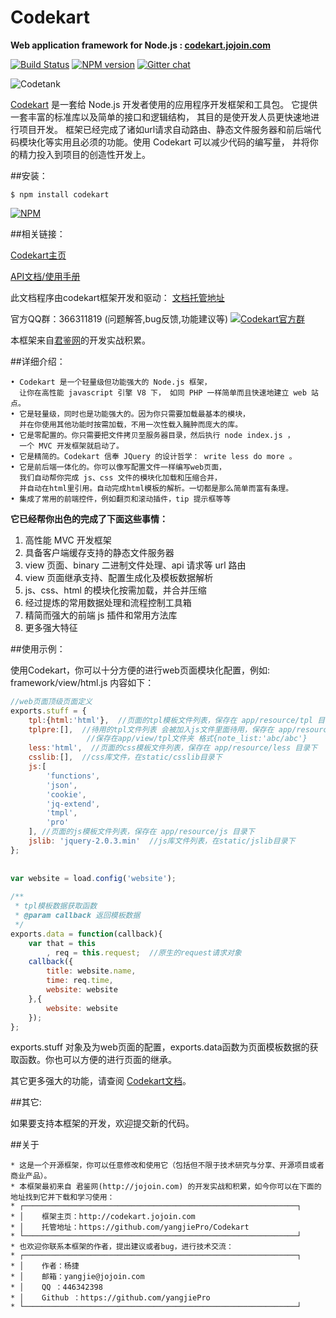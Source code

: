 
Codekart
========

**Web application framework for Node.js : [codekart.jojoin.com](http://codekart.jojoin.com/)**
 
[![Build Status](https://secure.travis-ci.org/Automattic/socket.io.png)](http://travis-ci.org/Automattic/socket.io)
[![NPM version](https://badge.fury.io/js/codekart.svg)](http://badge.fury.io/js/codekart)
[![Gitter chat](https://badges.gitter.im/yangjiePro/Codekart.png)](https://gitter.im/yangjiePro/Codekart)


![Codetank](http://codekart.jojoin.com/cssimg/codekart/banner.png)

[Codekart](http://codekart.jojoin.com/) 是一套给 Node.js 开发者使用的应用程序开发框架和工具包。 它提供一套丰富的标准库以及简单的接口和逻辑结构， 其目的是使开发人员更快速地进行项目开发。 框架已经完成了诸如url请求自动路由、静态文件服务器和前后端代码模块化等实用且必须的功能。使用 Codekart 可以减少代码的编写量， 并将你的精力投入到项目的创造性开发上。


##安装：

```
$ npm install codekart
```

[![NPM](https://nodei.co/npm/codekart.png?downloads=true&start=true)](https://nodei.co/npm/codekart/)


##相关链接：

[Codekart主页](http://codekart.jojoin.com/)

[API文档/使用手册](http://docs.codekart.jojoin.com/)

此文档程序由codekart框架开发和驱动：
[文档托管地址](https://github.com/myworld4059/docs.codekart)

官方QQ群：366311819 (问题解答,bug反馈,功能建议等)
[![Codekart官方群](http://pub.idqqimg.com/wpa/images/group.png)](http://shang.qq.com/wpa/qunwpa?idkey=f1c376034f496a66d144e4cca4ff7beb2e2fd8aed89c5b81b3ba7a435f031e68)

本框架来自[君鉴网](http://jojoin.com/)的开发实战积累。


##详细介绍：

```
• Codekart 是一个轻量级但功能强大的 Node.js 框架， 
  让你在高性能 javascript 引擎 V8 下， 如同 PHP 一样简单而且快速地建立 web 站点。
• 它是轻量级，同时也是功能强大的。因为你只需要加载最基本的模块，
  并在你使用其他功能时按需加载，不用一次性载入臃肿而庞大的库。
• 它是零配置的。你只需要把文件拷贝至服务器目录，然后执行 node index.js ，
  一个 MVC 开发框架就启动了。
• 它是精简的。Codekart 信奉 JQuery 的设计哲学： write less do more 。
• 它是前后端一体化的。你可以像写配置文件一样编写web页面，
  我们自动帮你完成 js、css 文件的模块化加载和压缩合并，
  并自动在html里引用。自动完成html模板的解析。一切都是那么简单而富有条理。
• 集成了常用的前端控件，例如翻页和滚动插件，tip 提示框等等
```

**它已经帮你出色的完成了下面这些事情：**

1. 高性能 MVC 开发框架
2. 具备客户端缓存支持的静态文件服务器
3. view 页面、binary 二进制文件处理、api 请求等 url 路由
4. view 页面继承支持、配置生成化及模板数据解析
5. js、css、html 的模块化按需加载，并合并压缩
6. 经过提炼的常用数据处理和流程控制工具箱
7. 精简而强大的前端 js 插件和常用方法库
8. 更多强大特征


##使用示例：

使用Codekart，你可以十分方便的进行web页面模块化配置，例如: framework/view/html.js 内容如下：

```javascript
//web页面顶级页面定义
exports.stuff = {
    tpl:{html:'html'},  //页面的tpl模板文件列表，保存在 app/resource/tpl 目录下
    tplpre:[],  //待用的tpl文件列表 会被加入js文件里面待用，保存在 app/resource/tpl 目录下
                 //保存在app/view/tpl文件夹 格式{note_list:'abc/abc'}
    less:'html',  //页面的css模板文件列表，保存在 app/resource/less 目录下
    csslib:[],  //css库文件，在static/csslib目录下
    js:[
        'functions',
        'json',
        'cookie',
        'jq-extend',
        'tmpl',
        'pro'
    ], //页面的js模板文件列表，保存在 app/resource/js 目录下
    jslib: 'jquery-2.0.3.min'  //js库文件列表，在static/jslib目录下
};
 
 
var website = load.config('website');
 
/**
 * tpl模板数据获取函数
 * @param callback 返回模板数据
 */
exports.data = function(callback){
    var that = this
        , req = this.request;  //原生的request请求对象
    callback({
        title: website.name,
        time: req.time,
        website: website
    },{
        website: website
    });
};
```

exports.stuff 对象及为web页面的配置，exports.data函数为页面模板数据的获取函数。你也可以方便的进行页面的继承。

其它更多强大的功能，请查阅 [Codekart文档](http://docs.codekart.jojoin.com/)。

##其它:

如果要支持本框架的开发，欢迎提交新的代码。

##关于

```
* 这是一个开源框架，你可以任意修改和使用它（包括但不限于技术研究与分享、开源项目或者商业产品）。
* 本框架最初来自 君鉴网(http://jojoin.com) 的开发实战和积累，如今你可以在下面的地址找到它并下载和学习使用：
* ┌─────────────────────────────────────────────────────────────┐
* │    框架主页：http://codekart.jojoin.com
* │    托管地址：https://github.com/yangjiePro/Codekart
* └─────────────────────────────────────────────────────────────┘
* 也欢迎你联系本框架的作者，提出建议或者bug，进行技术交流：
* ┌─────────────────────────────────────────────────────────────┐
* │    作者：杨捷
* │    邮箱：yangjie@jojoin.com
* │    QQ ：446342398
* │    Github ：https://github.com/yangjiePro
* └─────────────────────────────────────────────────────────────┘
```

